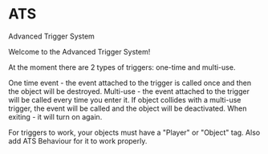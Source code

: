 # ATS
Advanced Trigger System

Welcome to the Advanced Trigger System!

At the moment there are 2 types of triggers: one-time and multi-use.

One time event - the event attached to the trigger is called once and then the object will be destroyed.
Multi-use - the event attached to the trigger will be called every time you enter it.
If object collides with a multi-use trigger, the event will be called and the object will be deactivated. When exiting - it will turn on again.

For triggers to work, your objects must have a "Player" or "Object" tag.
Also add ATS Behaviour for it to work properly.
